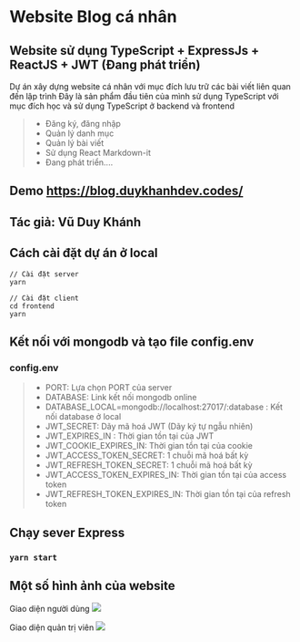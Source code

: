 # Website Blog cá nhân

## Website sử dụng TypeScript + ExpressJs + ReactJS + JWT (Đang phát triển)
 
Dự án xây dựng website cá nhân với mục đích lưu trữ các bài viết liên quan đến lập trình
Đây là sản phẩm đầu tiên của mình sử dụng TypeScript với mục đích học và sử dụng TypeScript ở backend và frontend

> - Đăng ký, đăng nhập
> - Quản lý danh mục
> - Quản lý bài viết
> - Sử dụng React Markdown-it
> - Đang phát triển....

## Demo https://blog.duykhanhdev.codes/

## Tác giả: Vũ Duy Khánh

## Cách cài đặt dự án ở local

```
// Cài đặt server
yarn

// Cài đặt client
cd frontend
yarn
```

## Kết nối với mongodb và tạo file config.env

### config.env

> - PORT: Lựa chọn PORT của server
> - DATABASE: Link kết nối mongodb online
> - DATABASE_LOCAL=mongodb://localhost:27017/:database : Kết nối database ở local
> - JWT_SECRET: Dãy mã hoá JWT (Dãy ký tự ngẫu nhiên)
> - JWT_EXPIRES_IN : Thời gian tồn tại của JWT
> - JWT_COOKIE_EXPIRES_IN: Thời gian tồn tại của cookie
> - JWT_ACCESS_TOKEN_SECRET: 1 chuỗi mã hoá bất kỳ
> - JWT_REFRESH_TOKEN_SECRET: 1 chuỗi mã hoá bất kỳ
> - JWT_ACCESS_TOKEN_EXPIRES_IN: Thời gian tồn tại của access token
> - JWT_REFRESH_TOKEN_EXPIRES_IN: Thời gian tồn tại của refresh token

## Chạy sever Express

### `yarn start`

## Một số hình ảnh của website

Giao diện người dùng
![](https://res.cloudinary.com/duykhanh2401/image/upload/v1651681227/Blog/Screenshot_2022-05-04_232014_xvy0p6.png)

Giao diện quản trị viên
![](https://res.cloudinary.com/duykhanh2401/image/upload/v1651681261/Blog/Screenshot_2022-05-04_232052_sgbjla.png)
